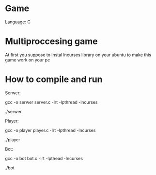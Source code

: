 # Game
Language: C
# Multiproccesing game 
At first you suppose to instal lncurses library on your ubuntu to make this game work on your pc
# How to compile and run
Serwer:

gcc -o serwer server.c -lrt -lpthread -lncurses

./serwer

Player:

gcc -o player player.c -lrt -lpthread -lncurses

./player

Bot:

gcc -o bot bot.c -lrt -lpthead -lncurses

./bot
